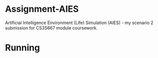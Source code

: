 # Assignment-AIES
Artificial Intelligence Environment (Life) Simulation (AIES) - my scenario 2 submission for CS3S667 module coursework.
# Running
